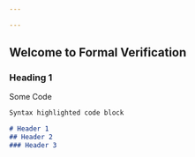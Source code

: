 ```yaml
---

---
```

## Welcome to Formal Verification

### Heading 1

Some Code 

```markdown
Syntax highlighted code block

# Header 1
## Header 2
### Header 3
```